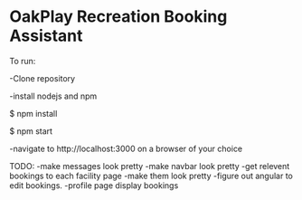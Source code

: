 # OakPlay Recreation Booking Assistant

To run:

-Clone repository

-install nodejs and npm

$ npm install

$ npm start

-navigate to http://localhost:3000 on a browser of your choice

TODO:
-make messages look pretty
-make navbar look pretty
-get relevent bookings to each facility page
-make them look pretty
-figure out angular to edit bookings.
-profile page display bookings